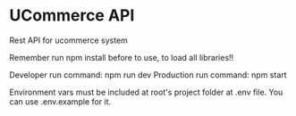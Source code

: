 # UCommerce API
Rest API for ucommerce system

Remember run npm install before to use, to load all libraries!!

Developer run command: npm run dev
Production run command: npm start

Environment vars must be included at root's project folder at .env file. You can use .env.example for it.